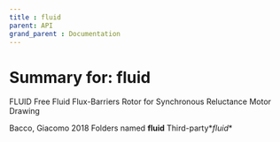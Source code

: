 ```yaml
---
title : fluid
parent: API
grand_parent : Documentation
---
```

# Summary for: **fluid**

FLUID
Free Fluid Flux-Barriers Rotor for Synchronous Reluctance Motor Drawing

Bacco, Giacomo 2018
Folders named **fluid**
Third-party\**fluid**

